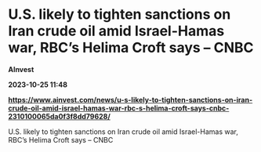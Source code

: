 # U.S. likely to tighten sanctions on Iran crude oil amid Israel-Hamas war, RBC’s Helima Croft says – CNBC
**AInvest**

**2023-10-25 11:48**

**https://www.ainvest.com/news/u-s-likely-to-tighten-sanctions-on-iran-crude-oil-amid-israel-hamas-war-rbc-s-helima-croft-says-cnbc-2310100065da0f3f8dd79628/**

U.S. likely to tighten sanctions on Iran crude oil amid Israel-Hamas war, RBC’s Helima Croft says – CNBC